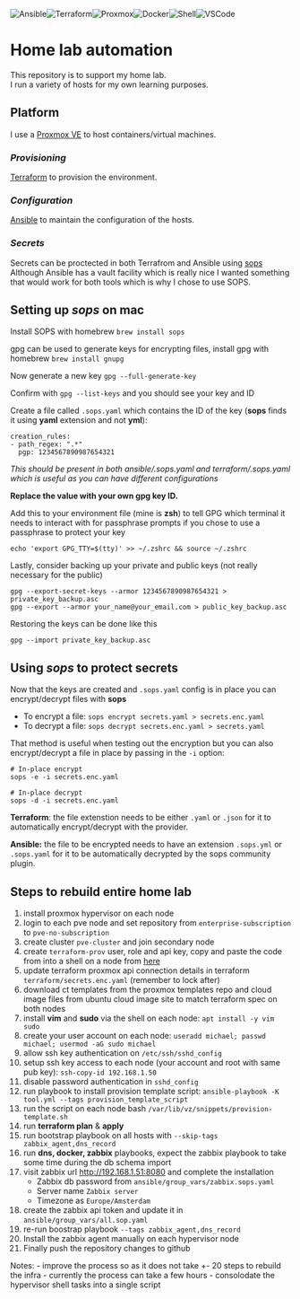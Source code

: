 
![Ansible](https://img.shields.io/badge/Ansible-000000?style=for-the-badge&logo=ansible&logoColor=white)![Terraform](https://img.shields.io/badge/Terraform-7B42BC?style=for-the-badge&logo=terraform&logoColor=white)![Proxmox](https://img.shields.io/badge/Proxmox-E57000?style=for-the-badge&logo=proxmox&logoColor=white)![Docker](https://img.shields.io/badge/Docker-2CA5E0?style=for-the-badge&logo=docker&logoColor=white)![Shell](https://img.shields.io/badge/Shell_Script-121011?style=for-the-badge&logo=gnu-bash&logoColor=white)![VSCode](https://img.shields.io/badge/VSCode-0078D4?style=for-the-badge&logo=visual%20studio%20code&logoColor=white)

# Home lab automation

This repository is to support my home lab.\
I run a variety of hosts for my own learning purposes.

## Platform
I use a [Proxmox VE](https://www.proxmox.com/en/products/proxmox-virtual-environment/overview) to host containers/virtual machines.

### _Provisioning_
[Terraform](./terraform/README.md) to provision the environment.

### _Configuration_
[Ansible](./ansible/README.md) to maintain the configuration of the hosts.

### _Secrets_
Secrets can be proctected in both Terrafrom and Ansible using [sops](https://getsops.io/)\
Although Ansible has a vault facility which is really nice I wanted something that would work for both tools which is why I chose to use SOPS.

## Setting up *sops* on mac

Install SOPS with homebrew `brew install sops`

gpg can be used to generate keys for encrypting files, install gpg with homebrew `brew install gnupg`

Now generate a new key `gpg --full-generate-key`

Confirm with `gpg --list-keys` and you should see your key and ID

Create a file called `.sops.yaml` which contains the ID of the key (**sops** finds it using **yaml** extension and not **yml**):

    creation_rules:
    - path_regex: ".*"
      pgp: 1234567890987654321

*This should be present in both ansible/.sops.yaml and terraform/.sops.yaml which is useful as you can have different configurations*

**Replace the value with your own gpg key ID.** 

Add this to your environment file (mine is **zsh**) to tell GPG which terminal it needs to interact with for passphrase prompts 
if you chose to use a passphrase to protect your key

    echo 'export GPG_TTY=$(tty)' >> ~/.zshrc && source ~/.zshrc

Lastly, consider backing up your private and public keys (not really necessary for the public)

    gpg --export-secret-keys --armor 1234567890987654321 > private_key_backup.asc
    gpg --export --armor your_name@your_email.com > public_key_backup.asc

Restoring the keys can be done like this

    gpg --import private_key_backup.asc

## Using *sops* to protect secrets
Now that the keys are created and `.sops.yaml` config is in place you can encrypt/decrypt files with **sops**

- To encrypt a file: `sops encrypt secrets.yaml > secrets.enc.yaml`
- To decrypt a file:  `sops decrypt secrets.enc.yaml > secrets.yaml`

That method is useful when testing out the encryption but you can also encrypt/decrypt a file in place by passing in the `-i` option: 
    
    # In-place encrypt
    sops -e -i secrets.enc.yaml
    
    # In-place decrypt
    sops -d -i secrets.enc.yaml

**Terraform**: the file extenstion needs to be either `.yaml` or `.json` for it to automatically encrypt/decrypt with the provider.

**Ansible:** the file to be encrypted needs to have an extension `.sops.yml` or `.sops.yaml` for it to be automatically decrypted by the sops community plugin.

## Steps to rebuild entire home lab ##

1. install proxmox hypervisor on each node
2. login to each pve node and set repository from `enterprise-subscription` to `pve-no-subscription`
3. create cluster `pve-cluster` and join secondary node
4. create `terraform-prov` user, role and api key, copy and paste the code from into a shell on a node from [here](./terraform/README.md#proxmox-api)
5. update terraform proxmox api connection details in terraform `terraform/secrets.enc.yaml` (remember to lock after)
6. download ct templates from the proxmox templates repo and cloud image files from ubuntu cloud image site to match terraform spec on both nodes
7. install **vim** and **sudo** via the shell on each node: `apt install -y vim sudo`
8. create your user account on each node: `useradd michael; passwd michael; usermod -aG sudo michael`
9. allow ssh key authentication on `/etc/ssh/sshd_config`
10. setup ssh key access to each node (your account and root with same pub key): `ssh-copy-id 192.168.1.50`
11. disable password authentication in `sshd_config`
12. run playbook to install provision template script: `ansible-playbook -K tool.yml --tags provision_template_script`
13. run the script on each node bash `/var/lib/vz/snippets/provision-template.sh`
14. run **terraform plan** & **apply**
15. run bootstrap playbook on all hosts with `--skip-tags zabbix_agent,dns_record`
16. run **dns, docker, zabbix** playbooks, expect the zabbix playbook to take some time during the db schema import
17. visit zabbix url http://192.168.1.51:8080 and complete the installation
    - Zabbix db password from `ansible/group_vars/zabbix.sops.yaml`
    - Server name `Zabbix server`
    - Timezone as `Europe/Amsterdam`
18. create the zabbix api token and update it in `ansible/group_vars/all.sop.yaml`
19. re-run boostrap playbook `--tags zabbix_agent,dns_record`
20. Install the zabbix agent manually on each hypervisor node
21. Finally push the repository changes to github

Notes:
    - improve the process so as it does not take +- 20 steps to rebuild the infra
    - currently the process can take a few hours
    - consolodate the hypervisor shell tasks into a single script
